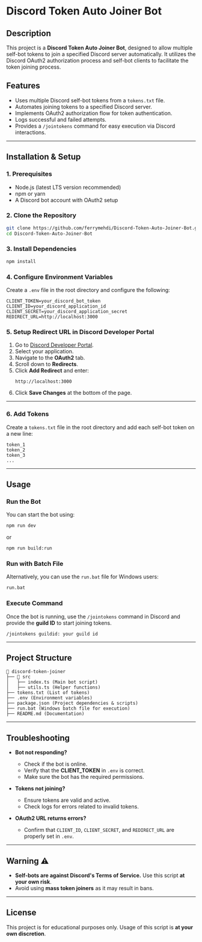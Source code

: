 # Discord Token Auto Joiner Bot

## Description

This project is a **Discord Token Auto Joiner Bot**, designed to allow multiple self-bot tokens to join a specified Discord server automatically. It utilizes the Discord OAuth2 authorization process and self-bot clients to facilitate the token joining process.

## Features

- Uses multiple Discord self-bot tokens from a `tokens.txt` file.
- Automates joining tokens to a specified Discord server.
- Implements OAuth2 authorization flow for token authentication.
- Logs successful and failed attempts.
- Provides a `/jointokens` command for easy execution via Discord interactions.

---

## Installation & Setup

### **1. Prerequisites**
- Node.js (latest LTS version recommended)
- npm or yarn
- A Discord bot account with OAuth2 setup

### **2. Clone the Repository**
```sh
git clone https://github.com/ferrymehdi/Discord-Token-Auto-Joiner-Bot.git
cd Discord-Token-Auto-Joiner-Bot
```

### **3. Install Dependencies**
```sh
npm install
```

### **4. Configure Environment Variables**
Create a `.env` file in the root directory and configure the following:
```env
CLIENT_TOKEN=your_discord_bot_token
CLIENT_ID=your_discord_application_id
CLIENT_SECRET=your_discord_application_secret
REDIRECT_URL=http://localhost:3000
```

### **5. Setup Redirect URL in Discord Developer Portal**
1. Go to [Discord Developer Portal](https://discord.com/developers/applications).
2. Select your application.
3. Navigate to the **OAuth2** tab.
4. Scroll down to **Redirects**.
5. Click **Add Redirect** and enter:
   ```
   http://localhost:3000
   ```
6. Click **Save Changes** at the bottom of the page.

---

### **6. Add Tokens**
Create a `tokens.txt` file in the root directory and add each self-bot token on a new line:
```
token_1
token_2
token_3
...
```

---

## Usage

### **Run the Bot**
You can start the bot using:
```sh
npm run dev
```
or
```sh
npm run build:run
```

### **Run with Batch File**
Alternatively, you can use the `run.bat` file for Windows users:
```sh
run.bat
```

### **Execute Command**
Once the bot is running, use the `/jointokens` command in Discord and provide the **guild ID** to start joining tokens.

```
/jointokens guildid: your guild id
```

---

## Project Structure

```
📂 discord-token-joiner
├── 📂 src
│   ├── index.ts (Main bot script)
│   ├── utils.ts (Helper functions)
├── tokens.txt (List of tokens)
├── .env (Environment variables)
├── package.json (Project dependencies & scripts)
├── run.bat (Windows batch file for execution)
├── README.md (Documentation)
```

---

## Troubleshooting

- **Bot not responding?**
  - Check if the bot is online.
  - Verify that the **CLIENT_TOKEN** in `.env` is correct.
  - Make sure the bot has the required permissions.

- **Tokens not joining?**
  - Ensure tokens are valid and active.
  - Check logs for errors related to invalid tokens.

- **OAuth2 URL returns errors?**
  - Confirm that `CLIENT_ID`, `CLIENT_SECRET`, and `REDIRECT_URL` are properly set in `.env`.

---

## Warning ⚠️
- **Self-bots are against Discord's Terms of Service.** Use this script **at your own risk**.
- Avoid using **mass token joiners** as it may result in bans.

---

## License
This project is for educational purposes only. Usage of this script is **at your own discretion**.
